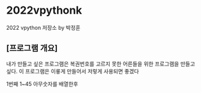 # 2022vpythonk
2022 vpython  저장소 by 박정훈
## [프로그램 개요]
내가 만들고 싶은 프로그램은 복권번호를 고르지 못한 어른들을 위한 프로그램을 만들고 싶다.
이 프로그램은 이롷게 만들어서 저렇게 사용되면 좋겠다

1번째 1~45 아무숫자를 배열한후 
